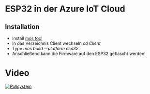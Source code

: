 # ESP32 in der Azure IoT Cloud
## Installation
- Install [mos tool](https://mongoose-os.com/software.html)
- In das Verzeichnis Client wechseln *cd Client*
- Type *mos build --platform esp32*
- Anschließend kann die Firmware auf den ESP32 geflascht werden!

# Video
[![Pollsystem](http://img.youtube.com/vi/S8RUcB5vwnE/0.jpg)](http://www.youtube.com/watch?v=S8RUcB5vwnE)